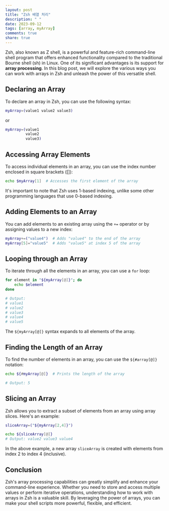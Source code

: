 ```yaml
---
layout: post
title: "Zsh 배열 처리"
description: " "
date: 2023-09-12
tags: [array, myArray]
comments: true
share: true
---
```


Zsh, also known as Z shell, is a powerful and feature-rich command-line shell program that offers enhanced functionality compared to the traditional Bourne shell (sh) in Linux. One of its significant advantages is its support for **array processing**. In this blog post, we will explore the various ways you can work with arrays in Zsh and unleash the power of this versatile shell.

## Declaring an Array

To declare an array in Zsh, you can use the following syntax:

```zsh
myArray=(value1 value2 value3)
```
or 

```zsh
myArray=(value1
         value2
         value3)
```


## Accessing Array Elements

To access individual elements in an array, you can use the index number enclosed in square brackets ([]):

```zsh
echo $myArray[1]  # Accesses the first element of the array
```

It's important to note that Zsh uses 1-based indexing, unlike some other programming languages that use 0-based indexing.

## Adding Elements to an Array

You can add elements to an existing array using the `+=` operator or by assigning values to a new index:

```zsh
myArray+=("value4")  # Adds "value4" to the end of the array
myArray[5]="value5"  # Adds "value5" at index 5 of the array
```

## Looping through an Array

To iterate through all the elements in an array, you can use a `for` loop:

```zsh
for element in "${myArray[@]}"; do
    echo $element
done

# Output:
# value1
# value2
# value3
# value4
# value5
```

The `${myArray[@]}` syntax expands to all elements of the array.

## Finding the Length of an Array

To find the number of elements in an array, you can use the `${#array[@]}` notation:

```zsh
echo ${#myArray[@]}  # Prints the length of the array

# Output: 5
```

## Slicing an Array

Zsh allows you to extract a subset of elements from an array using array slices. Here's an example:

```zsh
sliceArray=("${myArray[2,4]}")

echo ${sliceArray[@]}
# Output: value2 value3 value4
```

In the above example, a new array `sliceArray` is created with elements from index 2 to index 4 (inclusive).

## Conclusion

Zsh's array processing capabilities can greatly simplify and enhance your command-line experience. Whether you need to store and access multiple values or perform iterative operations, understanding how to work with arrays in Zsh is a valuable skill. By leveraging the power of arrays, you can make your shell scripts more powerful, flexible, and efficient.